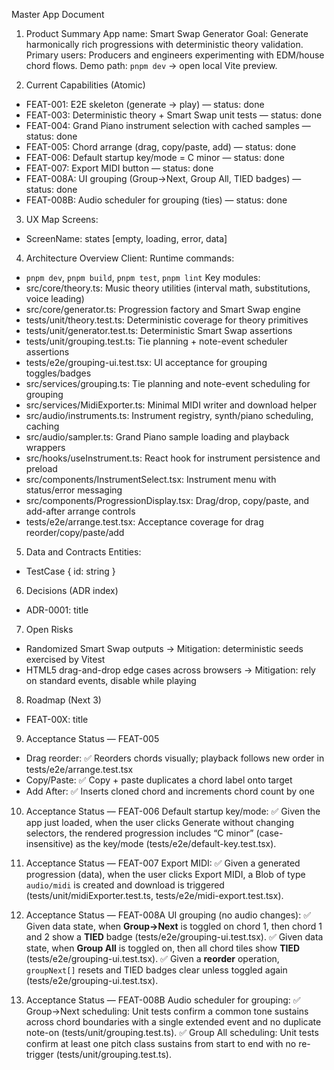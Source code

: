 Master App Document

1. Product Summary
App name: Smart Swap Generator
Goal: Generate harmonically rich progressions with deterministic theory validation.
Primary users: Producers and engineers experimenting with EDM/house chord flows.
Demo path: `pnpm dev` → open local Vite preview.

2. Current Capabilities (Atomic)
- FEAT-001: E2E skeleton (generate → play) — status: done
- FEAT-003: Deterministic theory + Smart Swap unit tests — status: done
- FEAT-004: Grand Piano instrument selection with cached samples — status: done
- FEAT-005: Chord arrange (drag, copy/paste, add) — status: done
- FEAT-006: Default startup key/mode = C minor — status: done
- FEAT-007: Export MIDI button — status: done
- FEAT-008A: UI grouping (Group→Next, Group All, TIED badges) — status: done
- FEAT-008B: Audio scheduler for grouping (ties) — status: done

3. UX Map
Screens:
- ScreenName: states [empty, loading, error, data]

4. Architecture Overview
Client:
Runtime commands:
- `pnpm dev`, `pnpm build`, `pnpm test`, `pnpm lint`
Key modules:
- src/core/theory.ts: Music theory utilities (interval math, substitutions, voice leading)
- src/core/generator.ts: Progression factory and Smart Swap engine
- tests/unit/theory.test.ts: Deterministic coverage for theory primitives
- tests/unit/generator.test.ts: Deterministic Smart Swap assertions
- tests/unit/grouping.test.ts: Tie planning + note-event scheduler assertions
- tests/e2e/grouping-ui.test.tsx: UI acceptance for grouping toggles/badges
- src/services/grouping.ts: Tie planning and note-event scheduling for grouping
- src/services/MidiExporter.ts: Minimal MIDI writer and download helper
- src/audio/instruments.ts: Instrument registry, synth/piano scheduling, caching
- src/audio/sampler.ts: Grand Piano sample loading and playback wrappers
- src/hooks/useInstrument.ts: React hook for instrument persistence and preload
- src/components/InstrumentSelect.tsx: Instrument menu with status/error messaging
- src/components/ProgressionDisplay.tsx: Drag/drop, copy/paste, and add-after arrange controls
- tests/e2e/arrange.test.tsx: Acceptance coverage for drag reorder/copy/paste/add

5. Data and Contracts
Entities:
- TestCase { id: string }

6. Decisions (ADR index)
- ADR-0001: title

7. Open Risks
- Randomized Smart Swap outputs -> Mitigation: deterministic seeds exercised by Vitest
- HTML5 drag-and-drop edge cases across browsers -> Mitigation: rely on standard events, disable while playing

8. Roadmap (Next 3)
- FEAT-00X: title

9. Acceptance Status — FEAT-005
- Drag reorder: ✅ Reorders chords visually; playback follows new order in tests/e2e/arrange.test.tsx
- Copy/Paste: ✅ Copy + paste duplicates a chord label onto target
- Add After: ✅ Inserts cloned chord and increments chord count by one

10. Acceptance Status — FEAT-006
Default startup key/mode:
✅ Given the app just loaded, when the user clicks Generate without changing selectors, the rendered progression includes “C minor” (case-insensitive) as the key/mode (tests/e2e/default-key.test.tsx).

11. Acceptance Status — FEAT-007
Export MIDI:
✅ Given a generated progression (data), when the user clicks Export MIDI, a Blob of type `audio/midi` is created and download is triggered (tests/unit/midiExporter.test.ts, tests/e2e/midi-export.test.tsx).

12. Acceptance Status — FEAT-008A
UI grouping (no audio changes):
✅ Given data state, when **Group→Next** is toggled on chord 1, then chord 1 and 2 show a **TIED** badge (tests/e2e/grouping-ui.test.tsx).
✅ Given data state, when **Group All** is toggled on, then all chord tiles show **TIED** (tests/e2e/grouping-ui.test.tsx).
✅ Given a **reorder** operation, `groupNext[]` resets and TIED badges clear unless toggled again (tests/e2e/grouping-ui.test.tsx).

13. Acceptance Status — FEAT-008B
Audio scheduler for grouping:
✅ Group→Next scheduling: Unit tests confirm a common tone sustains across chord boundaries with a single extended event and no duplicate note-on (tests/unit/grouping.test.ts).
✅ Group All scheduling: Unit tests confirm at least one pitch class sustains from start to end with no re-trigger (tests/unit/grouping.test.ts).
